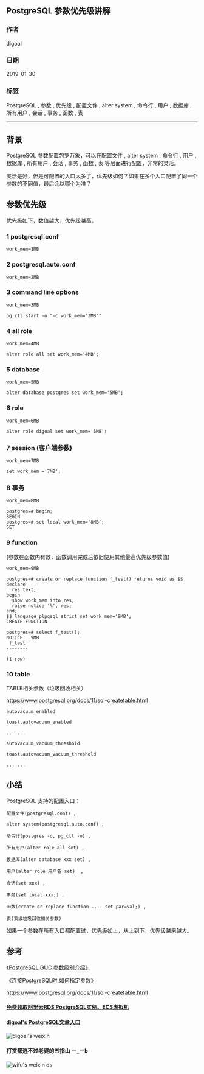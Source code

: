 ## PostgreSQL 参数优先级讲解   
                                            
### 作者                                               
digoal                                       
                                        
### 日期                                                                                                           
2019-01-30                                     
                                           
### 标签                                        
PostgreSQL , 参数 , 优先级 , 配置文件 , alter system , 命令行 , 用户 , 数据库 , 所有用户 , 会话 , 事务 , 函数 , 表    
                                                                                                              
----                                                                                                        
                                                                                                                 
## 背景      
PostgreSQL 参数配置包罗万象，可以在配置文件 , alter system , 命令行 , 用户 , 数据库 , 所有用户 , 会话 , 事务 , 函数 , 表  等层面进行配置，非常的灵活。  
  
灵活是好，但是可配置的入口太多了，优先级如何？如果在多个入口配置了同一个参数的不同值，最后会以哪个为准？  
  
## 参数优先级  
  
优先级如下，数值越大，优先级越高。  
  
### 1 postgresql.conf   
  
```  
work_mem=1MB  
```  
  
### 2 postgresql.auto.conf   
  
```  
work_mem=2MB  
```  
  
### 3 command line options   
  
```  
work_mem=3MB  
  
pg_ctl start -o "-c work_mem='3MB'"  
```  
  
### 4 all role   
  
```  
work_mem=4MB  
  
alter role all set work_mem='4MB';  
```  
  
### 5 database   
  
```  
work_mem=5MB  
  
alter database postgres set work_mem='5MB';  
```  
  
### 6 role  
  
```  
work_mem=6MB  
  
alter role digoal set work_mem='6MB';  
```  
  
### 7 session (客户端参数)   
  
```  
work_mem=7MB  
  
set work_mem ='7MB';  
```  
  
### 8 事务   
  
```  
work_mem=8MB  
  
postgres=# begin;  
BEGIN  
postgres=# set local work_mem='8MB';  
SET  
```  
  
### 9 function   
  
(参数在函数内有效，函数调用完成后依旧使用其他最高优先级参数值)  
  
```  
work_mem=9MB  
  
postgres=# create or replace function f_test() returns void as $$  
declare   
  res text;  
begin  
  show work_mem into res;  
  raise notice '%', res;                            
end;  
$$ language plpgsql strict set work_mem='9MB';  
CREATE FUNCTION  
  
postgres=# select f_test();  
NOTICE:  9MB  
 f_test   
--------  
   
(1 row)  
```  
  
### 10 table   
  
TABLE相关参数（垃圾回收相关）  
  
https://www.postgresql.org/docs/11/sql-createtable.html  
  
```  
autovacuum_enabled  
  
toast.autovacuum_enabled  
  
... ...   
  
autovacuum_vacuum_threshold  
  
toast.autovacuum_vacuum_threshold  
  
... ...  
```  
  
  
## 小结  
  
PostgreSQL 支持的配置入口：  
  
```  
配置文件(postgresql.conf) ,   
  
alter system(postgresql.auto.conf) ,   
  
命令行(postgres -o, pg_ctl -o) ,   
  
所有用户(alter role all set) ,   
  
数据库(alter database xxx set) ,   
  
用户(alter role 用户名 set)  ,   
  
会话(set xxx) ,   
  
事务(set local xxx;) ,   
  
函数(create or replace function .... set par=val;) ,   
  
表(表级垃圾回收相关参数)    
```  
  
如果一个参数在所有入口都配置过，优先级如上，从上到下，优先级越来越大。    
    
    
## 参考  
  
[《PostgreSQL GUC 参数级别介绍》](../201709/20170921_02.md)    
  
[《连接PostgreSQL时,如何指定参数》](../201703/20170307_02.md)    
  
https://www.postgresql.org/docs/11/sql-createtable.html  
    
  
  
  
  
  
  
  
  
  
#### [免费领取阿里云RDS PostgreSQL实例、ECS虚拟机](https://free.aliyun.com/ "57258f76c37864c6e6d23383d05714ea")
  
  
#### [digoal's PostgreSQL文章入口](https://github.com/digoal/blog/blob/master/README.md "22709685feb7cab07d30f30387f0a9ae")
  
  
![digoal's weixin](../pic/digoal_weixin.jpg "f7ad92eeba24523fd47a6e1a0e691b59")
  
  
  
  
  
  
#### 打赏都逃不过老婆的五指山 －_－b  
![wife's weixin ds](../pic/wife_weixin_ds.jpg "acd5cce1a143ef1d6931b1956457bc9f")
  
